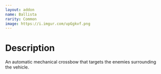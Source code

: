 ```yaml
---
layout: addon
name: Ballista
rarity: Common
image: https://i.imgur.com/upGgkvf.png
---
```


# Description

An automatic mechanical crossbow that targets the enemies surrounding the vehicle.

